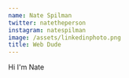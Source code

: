 ```yaml
---
name: Nate Spilman
twitter: natetheperson
instagram: natespilman
image: /assets/linkedinphoto.png
title: Web Dude
---
```

Hi I'm Nate